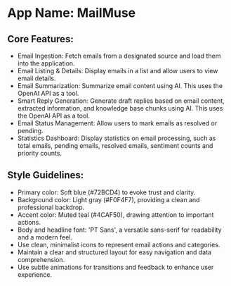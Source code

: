 # **App Name**: MailMuse

## Core Features:

- Email Ingestion: Fetch emails from a designated source and load them into the application.
- Email Listing & Details: Display emails in a list and allow users to view email details.
- Email Summarization: Summarize email content using AI. This uses the OpenAI API as a tool.
- Smart Reply Generation: Generate draft replies based on email content, extracted information, and knowledge base chunks using AI.  This uses the OpenAI API as a tool.
- Email Status Management: Allow users to mark emails as resolved or pending.
- Statistics Dashboard: Display statistics on email processing, such as total emails, pending emails, resolved emails, sentiment counts and priority counts.

## Style Guidelines:

- Primary color: Soft blue (#72BCD4) to evoke trust and clarity.
- Background color: Light gray (#F0F4F7), providing a clean and professional backdrop.
- Accent color: Muted teal (#4CAF50), drawing attention to important actions.
- Body and headline font: 'PT Sans', a versatile sans-serif for readability and a modern feel.
- Use clean, minimalist icons to represent email actions and categories.
- Maintain a clear and structured layout for easy navigation and data comprehension.
- Use subtle animations for transitions and feedback to enhance user experience.